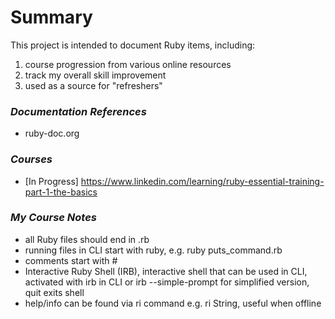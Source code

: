 # Summary

This project is intended to document Ruby items, including: 
1. course progression from various online resources
2. track my overall skill improvement
3. used as a source for "refreshers"

### **_Documentation References_**
- ruby-doc.org

### **_Courses_**
- [In Progress] https://www.linkedin.com/learning/ruby-essential-training-part-1-the-basics

### **_My Course Notes_**
- all Ruby files should end in .rb
- running files in CLI start with ruby, e.g. ruby puts_command.rb
- comments start with #
- Interactive Ruby Shell (IRB), interactive shell that can be used in CLI, activated with irb in CLI or irb --simple-prompt for simplified version, quit exits shell
- help/info can be found via ri command e.g. ri String, useful when offline
